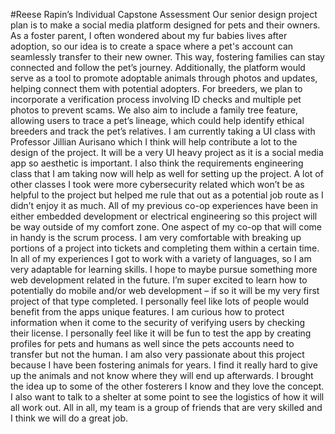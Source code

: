 #Reese Rapin’s Individual Capstone Assessment
Our senior design project plan is to make a social media platform designed for pets and their owners. As a foster parent, I often wondered about my fur babies lives after adoption, so our idea is to create a space where a pet's account can seamlessly transfer to their new owner. This way, fostering families can stay connected and follow the pet’s journey. Additionally, the platform would serve as a tool to promote adoptable animals through photos and updates, helping connect them with potential adopters. For breeders, we plan to incorporate a verification process involving ID checks and multiple pet photos to prevent scams. We also aim to include a family tree feature, allowing users to trace a pet’s lineage, which could help identify ethical breeders and track the pet’s relatives.
	I am currently taking a UI class with Professor Jillian Aurisano which I think will help contribute a lot to the design of the project. It will be a very UI heavy project as it is a social media app so aesthetic is important. I also think the requirements engineering class that I am taking now will help as well for setting up the project. A lot of other classes I took were more cybersecurity related which won’t be as helpful to the project but helped me rule that out as a potential job route as I didn’t enjoy it as much.
All of my previous co-op experiences have been in either embedded development or electrical engineering so this project will be way outside of my comfort zone. One aspect of my co-op that will come in handy is the scrum process. I am very comfortable with breaking up portions of a project into tickets and completing them within a certain time. In all of my experiences I got to work with a variety of languages, so I am very adaptable for learning skills. I hope to maybe pursue something more web development related in the future.
I’m super excited to learn how to potentially do mobile and/or web development – if so it will be my very first project of that type completed. I personally feel like lots of people would benefit from the apps unique features. I am curious how to protect information when it come to the security of verifying users by checking their license. I personally feel like it will be fun to test the app by creating profiles for pets and humans as well since the pets accounts need to transfer but not the human.
I am also very passionate about this project because I have been fostering animals for years. I find it really hard to give up the animals and not know where they will end up afterwards. I brought the idea up to some of the other fosterers I know and they love the concept. I also want to talk to a shelter at some point to see the logistics of how it will all work out. All in all, my team is a group of friends that are very skilled and I think we will do a great job.
